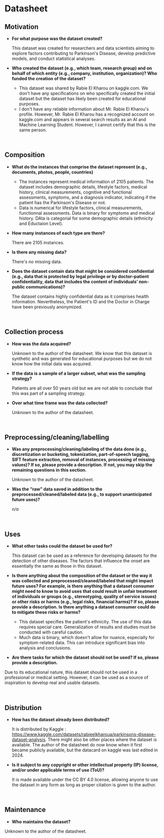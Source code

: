 # Datasheet


## Motivation

- <b>For what purpose was the dataset created?</b>

  This dataset was created for researchers and data scientists aiming to explore factors contributing to Parkinson's Disease, develop predictive models, and conduct statistical analyses.
    
 - <b>Who created the dataset (e.g., which team, research group) and on behalf of which entity (e.g., company, institution, organization)? Who funded the creation of the dataset?</b>
 
   - This dataset was shared by Rabie El Kharou on kaggle.com. We don't have any specifications on who specifically created the initial dataset but the dataset has likely been created for educational purposes.
   - I don't have any reliable information about Mr. Rabie El Kharou's profile. However, Mr. Rabie El Kharou has a recognized account on kaggle.com and appears in several search results as an AI and Machine Learning Student. However, I cannot certify that this is the same person.

<br>
 
## Composition

- <b>What do the instances that comprise the dataset represent (e.g., documents, photos, people, countries)</b>

  - The instances represent medical information of 2105 patients. The dataset includes demographic details, lifestyle factors, medical history, clinical measurements, cognitive and functional assessments, symptoms, and a  diagnosis indicator, indicating if the patient has the Parkinson's Disease or not.
  - Data is numerical for lifestyle factors, clinical measurements, functionnal assessments. Data is binary for symptoms and medical history. DAta is categorial for some demographic details (ethnicity and Eductaion Level).

- <b>How many instances of each type are there?</b>

  There are 2105 instances.

- <b>Is there any missing data?</b>

  There's no missing data.

- <b>Does the dataset contain data that might be considered confidential (e.g., data that is protected by legal privilege or by doctor–patient confidentiality, data that includes the content of individuals’ non-public communications)?</b>

  The dataset contains highly confidential data as it comprises health information. Nevertheless, the Patient's ID and the Doctor in Charge have been previously anonymized. 

<br>

## Collection process
- <b>How was the data acquired?</b>

  Unknown to the author of the datasheet.
  We know that this dataset is synthetic and was generated for educational purposes but we do not know how the initial data was acquired.
  
- <b>If the data is a sample of a larger subset, what was the sampling strategy?</b>

  Patients are all over 50 years old but we are not able to conclude that this was part of a sampling strategy.
  
- <b>Over what time frame was the data collected?</b>

  Unknown to the author of the datasheet.

<br>

## Preprocessing/cleaning/labelling
- <b>Was any preprocessing/cleaning/labeling of the data done (e.g., discretization or bucketing, tokenization, part-of-speech tagging, SIFT feature extraction, removal of instances, processing of missing values)? If so, please provide a description. If not, you may skip the remaining questions in this section.</b>

  Unknown to the author of the datasheet.

- <b>Was the “raw” data saved in addition to the preprocessed/cleaned/labeled data (e.g., to support unanticipated future uses)?</b>

  <i>n/a</i>

 
<br>
 
## Uses

- <b>What other tasks could the dataset be used for?</b>

  This dataset can be used as a reference for developing datasets for the detection of other diseases. The factors that influence the onset are essentially the same as those in this dataset.

- <b>Is there anything about the composition of the dataset or the way it was collected and preprocessed/cleaned/labeled that might impact future uses? For example, is there anything that a dataset consumer might need to know to avoid uses that could result in unfair treatment of individuals or groups (e.g., stereotyping, quality of service issues) or other risks or harms (e.g., legal risks, financial harms)? If so, please provide a description. Is there anything a dataset consumer could do to mitigate these risks or harms?</b>

  - This dataset specifies the patient's ethnicity. The use of this data requires special care. Generalization of results and studies must be conducted with careful caution. 
  - Much data is binary, which doesn't allow for nuance, especially for symptom-related data. This can introduce significant bias into analysis and conclusions.

- <b>Are there tasks for which the dataset should not be used? If so, please provide a description.</b>

Due to its educational nature, this dataset should not be used in a professional or medical setting. However, it can be used as a source of inspiration to develop real and usable datasets.

<br>

## Distribution

- <b>How has the dataset already been distributed? </b>

  It is distributed by Kaggle : https://www.kaggle.com/datasets/rabieelkharoua/parkinsons-disease-dataset-analysis.
  There might also be other places where the dataset is available.
  The author of the datasheet do now know when it first became publicly available, but the datacard on kaggle was last edited in 2024.  

- <b>Is it subject to any copyright or other intellectual property (IP) license, and/or under applicable terms of use (ToU)? </b>

  It is made available under the CC BY 4.0 license, allowing anyone to use the dataset in any form as long as proper citation is given to the author. 

<br>

## Maintenance

- <b>Who maintains the dataset?</b>

Unknown to the author of the datasheet.

